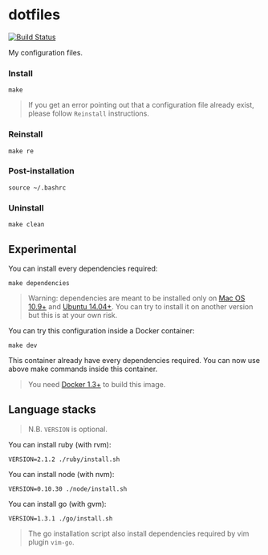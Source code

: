 # dotfiles
[![Build Status](https://travis-ci.org/foliea/dotfiles.svg)](https://travis-ci.org/foliea/dotfiles)

My configuration files.

### Install

    make

>If you get an error pointing out that a configuration file
already exist, please follow `Reinstall` instructions.

### Reinstall

    make re

### Post-installation

    source ~/.bashrc

### Uninstall

    make clean

## Experimental

You can install every dependencies required:

    make dependencies

>Warning: dependencies are meant to be installed only on
[Mac OS 10.9+](https://www.apple.com/fr/osx/) and
[Ubuntu 14.04+](http://http://www.ubuntu-fr.org/). You can try
to install it on another version but this is at your own risk.

You can try this configuration inside a Docker container:

    make dev

This container already have every dependencies required.
You can now use above make commands inside this container.

>You need [Docker 1.3+](http://docker.com) to build this image.

## Language stacks

>N.B. `VERSION` is optional.

You can install ruby (with rvm):

    VERSION=2.1.2 ./ruby/install.sh

You can install node (with nvm):

    VERSION=0.10.30 ./node/install.sh

You can install go (with gvm):

    VERSION=1.3.1 ./go/install.sh

>The go installation script also install dependencies required by
vim plugin `vim-go`.
